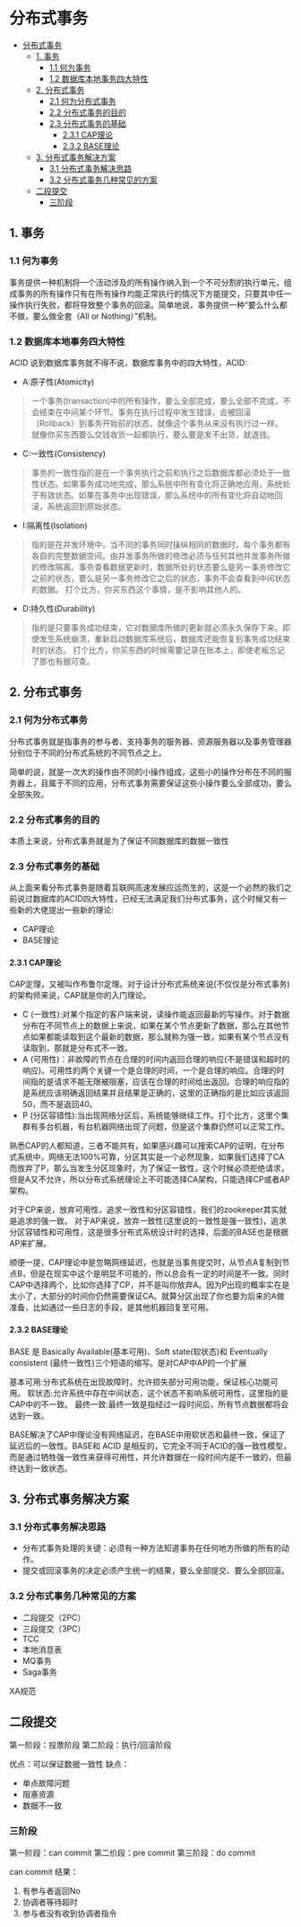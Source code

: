 # 分布式事务

- [分布式事务](#分布式事务)
  - [1. 事务](#1-事务)
    - [1.1 何为事务](#11-何为事务)
    - [1.2 数据库本地事务四大特性](#12-数据库本地事务四大特性)
  - [2. 分布式事务](#2-分布式事务)
    - [2.1 何为分布式事务](#21-何为分布式事务)
    - [2.2 分布式事务的目的](#22-分布式事务的目的)
    - [2.3 分布式事务的基础](#23-分布式事务的基础)
      - [2.3.1 CAP理论](#231-cap理论)
      - [2.3.2 BASE理论](#232-base理论)
  - [3. 分布式事务解决方案](#3-分布式事务解决方案)
    - [3.1 分布式事务解决思路](#31-分布式事务解决思路)
    - [3.2 分布式事务几种常见的方案](#32-分布式事务几种常见的方案)
  - [二段提交](#二段提交)
    - [三阶段](#三阶段)

## 1. 事务

### 1.1 何为事务

事务提供一种机制将一个活动涉及的所有操作纳入到一个不可分割的执行单元，组成事务的所有操作只有在所有操作均能正常执行的情况下方能提交，只要其中任一操作执行失败，都将导致整个事务的回滚。简单地说，事务提供一种“要么什么都不做，要么做全套（All or Nothing）”机制。

### 1.2 数据库本地事务四大特性

ACID
说到数据库事务就不得不说，数据库事务中的四大特性，ACID:

- A:原子性(Atomicity)

> 一个事务(transaction)中的所有操作，要么全部完成，要么全部不完成，不会结束在中间某个环节。事务在执行过程中发生错误，会被回滚（Rollback）到事务开始前的状态，就像这个事务从来没有执行过一样。
就像你买东西要么交钱收货一起都执行，要么要是发不出货，就退钱。

- C:一致性(Consistency)

> 事务的一致性指的是在一个事务执行之前和执行之后数据库都必须处于一致性状态。如果事务成功地完成，那么系统中所有变化将正确地应用，系统处于有效状态。如果在事务中出现错误，那么系统中的所有变化将自动地回滚，系统返回到原始状态。

- I:隔离性(Isolation)

> 指的是在并发环境中，当不同的事务同时操纵相同的数据时，每个事务都有各自的完整数据空间。由并发事务所做的修改必须与任何其他并发事务所做的修改隔离。事务查看数据更新时，数据所处的状态要么是另一事务修改它之前的状态，要么是另一事务修改它之后的状态，事务不会查看到中间状态的数据。
打个比方，你买东西这个事情，是不影响其他人的。

- D:持久性(Durability)

> 指的是只要事务成功结束，它对数据库所做的更新就必须永久保存下来。即使发生系统崩溃，重新启动数据库系统后，数据库还能恢复到事务成功结束时的状态。
打个比方，你买东西的时候需要记录在账本上，即使老板忘记了那也有据可查。

## 2. 分布式事务

### 2.1 何为分布式事务

分布式事务就是指事务的参与者、支持事务的服务器、资源服务器以及事务管理器分别位于不同的分布式系统的不同节点之上。

简单的说，就是一次大的操作由不同的小操作组成，这些小的操作分布在不同的服务器上，且属于不同的应用，分布式事务需要保证这些小操作要么全部成功，要么全部失败。

### 2.2 分布式事务的目的

本质上来说，分布式事务就是为了保证不同数据库的数据一致性

### 2.3 分布式事务的基础

从上面来看分布式事务是随着互联网高速发展应运而生的，这是一个必然的我们之前说过数据库的ACID四大特性，已经无法满足我们分布式事务，这个时候又有一些新的大佬提出一些新的理论:

- CAP理论
- BASE理论

#### 2.3.1 CAP理论

CAP定理，又被叫作布鲁尔定理。对于设计分布式系统来说(不仅仅是分布式事务)的架构师来说，CAP就是你的入门理论。

- C (一致性):对某个指定的客户端来说，读操作能返回最新的写操作。对于数据分布在不同节点上的数据上来说，如果在某个节点更新了数据，那么在其他节点如果都能读取到这个最新的数据，那么就称为强一致，如果有某个节点没有读取到，那就是分布式不一致。
- A (可用性)：非故障的节点在合理的时间内返回合理的响应(不是错误和超时的响应)。可用性的两个关键一个是合理的时间，一个是合理的响应。合理的时间指的是请求不能无限被阻塞，应该在合理的时间给出返回。合理的响应指的是系统应该明确返回结果并且结果是正确的，这里的正确指的是比如应该返回50，而不是返回40。
- P (分区容错性):当出现网络分区后，系统能够继续工作。打个比方，这里个集群有多台机器，有台机器网络出现了问题，但是这个集群仍然可以正常工作。

熟悉CAP的人都知道，三者不能共有，如果感兴趣可以搜索CAP的证明，在分布式系统中，网络无法100%可靠，分区其实是一个必然现象，如果我们选择了CA而放弃了P，那么当发生分区现象时，为了保证一致性，这个时候必须拒绝请求，但是A又不允许，所以分布式系统理论上不可能选择CA架构，只能选择CP或者AP架构。

对于CP来说，放弃可用性，追求一致性和分区容错性，我们的zookeeper其实就是追求的强一致。
对于AP来说，放弃一致性(这里说的一致性是强一致性)，追求分区容错性和可用性，这是很多分布式系统设计时的选择，后面的BASE也是根据AP来扩展。

顺便一提，CAP理论中是忽略网络延迟，也就是当事务提交时，从节点A复制到节点B，但是在现实中这个是明显不可能的，所以总会有一定的时间是不一致。同时CAP中选择两个，比如你选择了CP，并不是叫你放弃A。因为P出现的概率实在是太小了，大部分的时间你仍然需要保证CA。就算分区出现了你也要为后来的A做准备，比如通过一些日志的手段，是其他机器回复至可用。

#### 2.3.2 BASE理论

BASE 是 Basically Available(基本可用)、Soft state(软状态)和 Eventually consistent (最终一致性)三个短语的缩写。是对CAP中AP的一个扩展

基本可用:分布式系统在出现故障时，允许损失部分可用功能，保证核心功能可用。
软状态:允许系统中存在中间状态，这个状态不影响系统可用性，这里指的是CAP中的不一致。
最终一致:最终一致是指经过一段时间后，所有节点数据都将会达到一致。

BASE解决了CAP中理论没有网络延迟，在BASE中用软状态和最终一致，保证了延迟后的一致性。BASE和 ACID 是相反的，它完全不同于ACID的强一致性模型，而是通过牺牲强一致性来获得可用性，并允许数据在一段时间内是不一致的，但最终达到一致状态。

## 3. 分布式事务解决方案

### 3.1 分布式事务解决思路

- 分布式事务处理的关键：必须有一种方法知道事务在任何地方所做的所有的动作。
- 提交或回滚事务的决定必须产生统一的结果，要么全部提交、要么全部回滚。

### 3.2 分布式事务几种常见的方案

- 二段提交（2PC）
- 三段提交（3PC）
- TCC
- 本地消息表
- MQ事务
- Saga事务

XA规范

## 二段提交

第一阶段：投票阶段
第二阶段：执行/回滚阶段

优点：可以保证数据一致性
缺点：

- 单点故障问题
- 阻塞资源
- 数据不一致

### 三阶段

第一阶段：can commit
第二价段：pre commit
第三阶段：do commit

can commit 结果：

1. 有参与者返回No
2. 协调者等待超时
3. 参与者没有收到协调者指令

